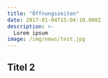 ```yaml
---
title: "Öffnungszeiten"
date: 2017-01-04T15:04:10.000Z
description: >-
  Lorem ipsum
image: /img/news/test.jpg
---
```


## Titel 2